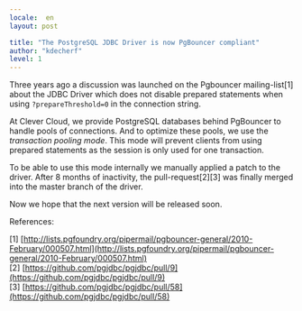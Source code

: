 ```yaml
---
locale:  en
layout: post

title: "The PostgreSQL JDBC Driver is now PgBouncer compliant"
author: "kdecherf"
level: 1
---
```


Three years ago a discussion was launched on the Pgbouncer mailing-list\[1\] about the JDBC Driver which does not disable prepared statements when using `?prepareThreshold=0` in the connection string.

At Clever Cloud, we provide PostgreSQL databases behind PgBouncer to handle pools of connections. And to optimize these pools, we use the *transaction pooling mode*. This mode will prevent clients from using prepared statements as the session is only used for one transaction.

To be able to use this mode internally we manually applied a patch to the driver. After 8 months of inactivity, the pull-request\[2\]\[3\] was finally merged into the master branch of the driver.

Now we hope that the next version will be released soon.

References:

\[1\] [http://lists.pgfoundry.org/pipermail/pgbouncer-general/2010-February/000507.html](http://lists.pgfoundry.org/pipermail/pgbouncer-general/2010-February/000507.html)  
\[2\] [https://github.com/pgjdbc/pgjdbc/pull/9](https://github.com/pgjdbc/pgjdbc/pull/9)  
\[3\] [https://github.com/pgjdbc/pgjdbc/pull/58](https://github.com/pgjdbc/pgjdbc/pull/58)
